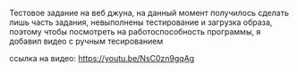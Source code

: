 Тестовое задание на веб джуна, на данный момент получилось сделать лишь часть задания, невыполнены тестирование и загрузка образа, поэтому чтобы посмотреть на работоспособность программы, 
я добавил видео с ручным тесированием  

ссылка на видео: https://youtu.be/NsC0zn9gqAg
